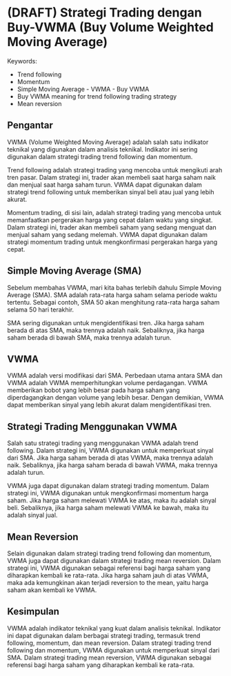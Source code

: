# (DRAFT) Strategi Trading dengan Buy-VWMA (Buy Volume Weighted Moving Average)

Keywords:

- Trend following
- Momentum
- Simple Moving Average - VWMA - Buy VWMA
- Buy VWMA meaning for trend following trading strategy
- Mean reversion

## Pengantar

VWMA (Volume Weighted Moving Average) adalah salah satu indikator teknikal yang digunakan dalam analisis teknikal. Indikator ini sering digunakan dalam strategi trading trend following dan momentum.

Trend following adalah strategi trading yang mencoba untuk mengikuti arah tren pasar. Dalam strategi ini, trader akan membeli saat harga saham naik dan menjual saat harga saham turun. VWMA dapat digunakan dalam strategi trend following untuk memberikan sinyal beli atau jual yang lebih akurat.

Momentum trading, di sisi lain, adalah strategi trading yang mencoba untuk memanfaatkan pergerakan harga yang cepat dalam waktu yang singkat. Dalam strategi ini, trader akan membeli saham yang sedang menguat dan menjual saham yang sedang melemah. VWMA dapat digunakan dalam strategi momentum trading untuk mengkonfirmasi pergerakan harga yang cepat.

## Simple Moving Average (SMA)

Sebelum membahas VWMA, mari kita bahas terlebih dahulu Simple Moving Average (SMA). SMA adalah rata-rata harga saham selama periode waktu tertentu. Sebagai contoh, SMA 50 akan menghitung rata-rata harga saham selama 50 hari terakhir.

SMA sering digunakan untuk mengidentifikasi tren. Jika harga saham berada di atas SMA, maka trennya adalah naik. Sebaliknya, jika harga saham berada di bawah SMA, maka trennya adalah turun.

## VWMA

VWMA adalah versi modifikasi dari SMA. Perbedaan utama antara SMA dan VWMA adalah VWMA memperhitungkan volume perdagangan. VWMA memberikan bobot yang lebih besar pada harga saham yang diperdagangkan dengan volume yang lebih besar. Dengan demikian, VWMA dapat memberikan sinyal yang lebih akurat dalam mengidentifikasi tren.

## Strategi Trading Menggunakan VWMA

Salah satu strategi trading yang menggunakan VWMA adalah trend following. Dalam strategi ini, VWMA digunakan untuk memperkuat sinyal dari SMA. Jika harga saham berada di atas VWMA, maka trennya adalah naik. Sebaliknya, jika harga saham berada di bawah VWMA, maka trennya adalah turun.

VWMA juga dapat digunakan dalam strategi trading momentum. Dalam strategi ini, VWMA digunakan untuk mengkonfirmasi momentum harga saham. Jika harga saham melewati VWMA ke atas, maka itu adalah sinyal beli. Sebaliknya, jika harga saham melewati VWMA ke bawah, maka itu adalah sinyal jual.

## Mean Reversion

Selain digunakan dalam strategi trading trend following dan momentum, VWMA juga dapat digunakan dalam strategi trading mean reversion. Dalam strategi ini, VWMA digunakan sebagai referensi bagi harga saham yang diharapkan kembali ke rata-rata. Jika harga saham jauh di atas VWMA, maka ada kemungkinan akan terjadi reversion to the mean, yaitu harga saham akan kembali ke VWMA.

## Kesimpulan

VWMA adalah indikator teknikal yang kuat dalam analisis teknikal. Indikator ini dapat digunakan dalam berbagai strategi trading, termasuk trend following, momentum, dan mean reversion. Dalam strategi trading trend following dan momentum, VWMA digunakan untuk memperkuat sinyal dari SMA. Dalam strategi trading mean reversion, VWMA digunakan sebagai referensi bagi harga saham yang diharapkan kembali ke rata-rata.
